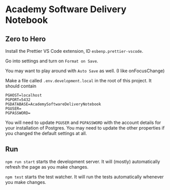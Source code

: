 # Academy Software Delivery Notebook

## Zero to Hero

Install the Prettier VS Code extension, ID `esbenp.prettier-vscode`.

Go into settings and turn on `Format on Save`.

You may want to play around with `Auto Save` as well. (I like onFocusChange)

Make a file called `.env.development.local` in the root of this project. It should contain

```
PGHOST=localhost
PGPORT=5432
PGDATABASE=AcademySoftwareDeliveryNotebook
PGUSER=
PGPASSWORD=
```

You will need to update `PGUSER` and `PGPASSWORD` with the account details for your installation of Postgres.
You may need to update the other properties if you changed the default settings at all.

## Run

`npm run start` starts the development server. It will (mostly) automatically refresh the page as you make changes.

`npm test` starts the test watcher. It will run the tests automatically whenever you make changes.
